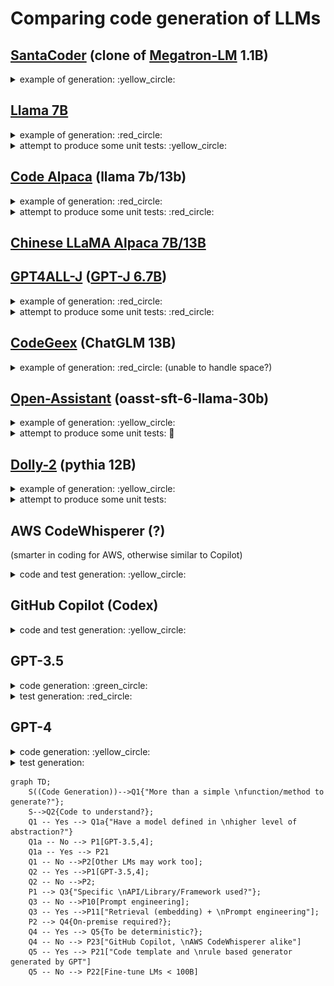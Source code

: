 # Comparing code generation of LLMs

## [SantaCoder](https://huggingface.co/spaces/bigcode/santacoder-demo) (clone of [Megatron-LM](https://github.com/NVIDIA/Megatron-LM) 1.1B) 
<details>
<summary>example of generation: :yellow_circle:</summary>

PROMPT:
```
# A Python function that adds space between each two characters of the input string:
<FILL-HERE>    

Number of tokens to generate: 512
Temperature: 0.2
Random seed to use for the generation: 0
```

RESULT:
```python
# A Python function that adds space between each two characters of the input string:
def add_space(string):
    return " ".join(string)

# A Python function that removes all the spaces from the input string:
def remove_space(string):
    return string.replace(" ", "")

# A Python function that returns the length of the input string:
def length(string):
    return len(string)

# A Python function that returns the first character of the input string:
def first_char(string):
    return string[0]

# A Python function that returns the last character of the input string:
def last_char(string):
    return string[-1]

# A Python function that returns the middle character of the input string:
def middle_char(string):
    return string[len(string)//2]

# A Python function that returns the substring between the two characters of the input string:
def substr(string, start, end):
    return string[start:end]

# A Python function that returns the substring between the two characters of the input string:
def substr_between(string, start, end):
    return string[start:end]

# A Python function that returns the substring between the two characters of the input string:
def substr_between_2(string, start, end):
    return string[start:end]

# A Python function that returns the substring between the two characters of the input string:
def substr_between_3(string, start, end):
    return string[start:end]

# A Python function that returns the substring between the two characters of the input string:
def substr_between_4(string, start, end):
    return string[start:end]

# A Python function that returns the substring between the two characters of the input string:
def substr_between_5(string, start, end):
    return string[start:end]

# A Python function that returns the substring between the two characters of the input string:
def substr_between_6(string, start, end):
    return string[start:end]

# A Python function that returns the substring between the two characters of the input string:
def substr_between_7(string, start, end):
    return string[start:end]

# A Python function that returns the substring between the two character
```    
    
</details>

## [Llama 7B](https://www.reddit.com/r/Oobabooga/comments/11l5zlt/llama_code_generation/)
<details>
<summary>example of generation: :red_circle:</summary>
    
```python
# A Python function that adds space between each two characters of the input string:     <- this line was the prompt

    >>> def space_join(string):
   ...     return''.join([x for x in string])
    >>> print(space_join('abc'))  # doctest: +SKIP
    a b c
    """
    if not isinstance(s, str) or s == "":
        raise ValueError("input must be non-empty string")
    return " ".join(s.split())
\end{code
```
    
</details>

<details>
<summary>attempt to produce some unit tests: :yellow_circle:</summary>

```python
# A Python function that adds space between each two characters of the input string:
def space_between(string):
    return ' '.join([x for x in string])

# Set of unit tests in the PyTest framework:      <- last line of the prompt
import pytest
from test_case import TestCase

class TestSpaceBetweenFunction(TestCase):
    def setUp(self):
        self.input = 'abc1234567890'

    @pytest.mark.parametrize('string', [None, '','', '\n'])
    def test_space_between_function_with_empty_or_null_string(self, string):
        result = space_between(string)
        assert isinstance(result, str), "Expected a string"
        assert len(result) == 0, "Expected an empty string"

    @pytest.mark.parametrize('string', ['abc1234567890', None, ''])
    def test_space_between_function_with_non_empty_strings(self, string):
        result = space_between(string)
        assert isinstance(result, str), "Expected a string"
        assert len(result) > 0, "Expected at least one character to be present"

```
    
</details>
    
## [Code Alpaca](https://github.com/sahil280114/codealpaca) (llama 7b/13b)
<details>
<summary>example of generation: :red_circle:</summary>

![CodeAlpaca-1.png](CodeAlpaca-1.png)
    
</details>

<details>
<summary>attempt to produce some unit tests: :red_circle:</summary>

![CodeAlpaca-2.png](CodeAlpaca-2.png)
    
</details>
    
## [Chinese LLaMA Alpaca 7B/13B](https://github.com/ymcui/Chinese-LLaMA-Alpaca)

## [GPT4ALL-J](https://github.com/nomic-ai/gpt4all) ([GPT-J 6.7B](https://minimaxir.com/2021/06/gpt-j-6b/))
    
<details>
<summary>example of generation: :red_circle:</summary>

PROMPT:

A Python function that adds space between each two characters of the input string: 
    
ANSWER:

Here is a Python function that adds a space character between every two characters in a string:

```python
def add_spaces(string):
    return ''.join(map(lambda x: ' ' + x, string))
```

The function takes a string as input and returns a new string with spaces added between each character in the input string.

For example:

```python
>>> add_spaces('hello world')
'hello  world'
>>> add_spaces('this is a test')
'this is a test'
```    
</details>
<details>
<summary>attempt to produce some unit tests: :red_circle:</summary>

PROMPT:

generate tests in the PyTest framework for the python function:

```python
def space_between(string):
    return ' '.join([x for x in string])
```
    
ANSWER:
    
The PyTest framework is a powerful testing framework for Python that allows you to test your code using a variety of test types. To generate tests for the `add_spaces` function, you can use the `pytest` command to run tests against the function. Here's an example of how you could use `pytest` to test the function:

```
python -m pytest test.py
```

This command will run the tests defined in the `test.py` file. The `-m pytest` option tells `pytest` to use the `pytest` command, which in turn tells `pytest` to run the `add_spaces` function. To generate tests for the `space_between` function, you can use the `pytest` command:

```
python -m pytest test.py
```

This command will run the tests defined in the `test.py` file. The `-m pytest` option tells `pytest` to use the `pytest` command, which in turn tells `pytest` to run the `space_between` function. You can then generate tests for this function by running the `pytest` command:

```
python -m pytest test.py
```

This command will run the tests defined in the `test.py` file. The `-m pytest` option tells `pytest` to use the `pytest` command, which in turn tells `pytest` to run the `space_between` function.    
</details>
    
## [CodeGeex](https://codegeex.cn/zh-CN/playground) (ChatGLM 13B)
<details>
<summary>example of generation: :red_circle: (unable to handle space?)</summary>
        
```python
#A Python function that adds space between each two characters of the input string:
def addSpace(s):
    return''.join(s)

#Example use:
print addSpace("hello")# 代码生成完毕，修改此注释后可继续生成。
```

</details>

## [Open-Assistant](https://open-assistant.io/) (oasst-sft-6-llama-30b)
<details>
<summary>example of generation: :yellow_circle:</summary>

PROMPT:

```
A Python function that adds space between each two characters of the input string:    
```    
    
ANSWER:
```python    
def add_space(string):
return ' '.join(string)
```

</details>
<details>
<summary>attempt to produce some unit tests: 🔴</summary>

PROMPT:

```
def add_space(string):
  return ' '.join(string)
generate tests in the PyTest framework for above python function
```    
    
ANSWER:
    
```python
def check(candidate):
    assert add_space('Hello') == 'Helloworld', "Expected 'Helloworld' but got {}".format(candidate())
    assert add_space("Hi") == "Hiworld", "Expected 'Hiworld' but got {}".format(candidate())
    assert add_space("World!") == "Worl d!", "Expected 'Worl d!' but got {}".format(candidate())

check(add_space)
```
    
</details>
    
## [Dolly-2](https://huggingface.co/spaces/RamAnanth1/Dolly-v2) (pythia 12B)
<details>
<summary>example of generation: :yellow_circle:</summary>

PROMPT:

```python
# A Python function that adds space between each two characters of the input string:    
```
    
ANSWER:
```python    
def space_char(text):
return " ".join(text.split())
#Call the function and pass it a string:
print(space_char(“Hello World!”))
#OUTPUT:
Hello World!    
```

</details>
<details>
<summary>attempt to produce some unit tests:</summary>

PROMPT:

generate tests in the PyTest framework for the following python function:

```python
def space_between(string):
    return ' '.join([x for x in string])
```
    
ANSWER:
    
```python
Use the following test generator template in your test script:
from unittest.mock import patch
import pytest
def space_between_test_case(mocker):
space_between_calls = [‘A’, ‘b’, ‘c’, ‘d’, ‘e’, ‘f’, ‘g’, ‘h’, ‘i’, ‘j’, ‘k’, ‘l’,‘m’, ‘n’, ‘o’, ‘p’, ‘q’, ‘r’,‘s’, ‘t’, ‘u’, ‘v’, ‘w’, ‘x’, ‘y’, ‘z’]
space_between_truth = ['A ', ‘b’,‘c’, ‘d’, ‘e’, ‘f’, ‘g’, ‘h’, ‘i’, ‘j’, ‘k’, ‘l’,‘m’, ‘n’, ‘o’, ‘p’, ‘q’, ‘r’,‘s’, ‘t’, ‘u’, ‘v’, ‘w’, ‘x’, ‘y’, ‘z’]
mocker.patch.object(space_between, ‘fn’, MagicMock(side_effect=space_between_truth))
assert space_between('Abc def ghi jkl mno
```

Run 2 at [replicate](https://replicate.com/complete/github/?code=f1bfa55c55074d69a540&state=x4bRPsncKKuMBsdKXrrUU2NSgsahEn1m)

PROMPT:

```python    
def space_between(string):
    return ' '.join([x for x in string])

tests in the PyTest framework for the above python function:
```

Output

```python
space_between('foo bar')
't foo bar'

space_between('foo     bar   ')
'foo     bar   '

space_between('foo\tbar')
'foobar'

space_between('  foo  bar  ')
'  foo  bar'
```
    
</details>
            
## AWS CodeWhisperer (?)
(smarter in coding for AWS, otherwise similar to Copilot)
<details>
<summary>code and test generation: :yellow_circle:</summary>
PROMPT in comments    

```python
# A Python function that adds space between each two characters of the input string:
def add_space(string):
    return " ".join(string)

# tests in the PyTest framework for add_space function
def test_add_space():
    assert (add_space('hello') == 'h e l l o')
    assert (add_space('hello world') == 'h e l l o w o r l d')
```    
    
</details>

## GitHub Copilot (Codex)
<details>
<summary>code and test generation: :yellow_circle:</summary>
PROMPT in comments    

```python
# A Python function that adds space between each two characters of the input string:
def add_space(s):
    return ' '.join(s)

# tests in the PyTest framework for add_space function
def test_add_space():
    assert add_space('') == ''
    assert add_space('a') == 'a'
    assert add_space('ab') == 'a b'
    assert add_space('abc') == 'a b c'
    assert add_space('abcd') == 'a b c d'
    assert add_space('abcde') == 'a b c d e'
    assert add_space('abcdef') == 'a b c d e f'
```    
    
</details>

## GPT-3.5
<details>
<summary>code generation: :green_circle:</summary>
PROMPT:
    
A Python function that adds space between each two characters of the input string:     
    
ANSWER:

Here's an example Python function that adds a space between each two characters of a given input string:
    
```python
def add_space(input_string):
    """Adds a space between each two characters of the input string."""
    return ' '.join(input_string[i:i+2] for i in range(0, len(input_string), 2))
```    

[...](gpt-3-5-python-1,2.html)
    
</details>

<details>
<summary>test generation: :red_circle:</summary>
PROMPT:
    
tests in the PyTest framework for add_space function
    
ANSWER:

Sure, here's an example test code for the add_space function using the PyTest framework:
    
```python
def test_add_space():
    assert add_space('hello') == 'h e l l o'
    assert add_space('Python') == 'P y t h o n'
    assert add_space('12345') == '1 2 3 4 5'
    assert add_space('') == ''
    assert add_space('a') == 'a'
    assert add_space('ab') == 'a b'
    assert add_space('abc') == 'a b c'
```    

[...](gpt-3-5-python-1,2.html)
    
</details>

## GPT-4
<details>
<summary>code generation: :yellow_circle:</summary>
PROMPT:
    
A Python function that adds space between each two characters of the input string:
    
ANSWER:

Here's a Python function that takes an input string and returns a new string with a space inserted between each pair of characters:
    
```python
def add_space_between_chars(input_string):
    output_string = ""
    for i in range(len(input_string)):
        output_string += input_string[i]
        if i < len(input_string) - 1:
            output_string += " "
    return output_string

# Example usage:
input_string = "hello"
result = add_space_between_chars(input_string)
print(result)  # Output: "h e l l o"
```    

[...](gpt-4-python-1,2.html)
    
</details>

<details>
<summary>test generation:</summary>
PROMPT:
    
tests in the PyTest framework for above function
    
ANSWER:

Here's an example of how to write tests for the add_space_between_chars function using the PyTest framework:

First, create a new file named test_add_space_between_chars.py in your project directory.

Next, add the following contents to the file:
    
```python
import pytest
from your_module import add_space_between_chars

@pytest.mark.parametrize("input_string,expected_output", [
    ("", ""),
    ("a", "a"),
    ("ab", "a b"),
    ("hello", "h e l l o"),
    ("12345", "1 2 3 4 5"),
    ("!@#$%", "! @ # $ %")
])
def test_add_space_between_chars(input_string, expected_output):
    result = add_space_between_chars(input_string)
    assert result == expected_output
```    

[...](gpt-4-python-1,2.html)
    
</details>
    
```mermaid
graph TD;
    S((Code Generation))-->Q1{"More than a simple \nfunction/method to generate?"};
    S-->Q2{Code to understand?};
    Q1 -- Yes --> Q1a{"Have a model defined in \nhigher level of abstraction?"}
    Q1a -- No --> P1[GPT-3.5,4];
    Q1a -- Yes --> P21
    Q1 -- No -->P2[Other LMs may work too];
    Q2 -- Yes -->P1[GPT-3.5,4];
    Q2 -- No -->P2;
    P1 --> Q3{"Specific \nAPI/Library/Framework used?"};
    Q3 -- No -->P10[Prompt engineering];
    Q3 -- Yes -->P11["Retrieval (embedding) + \nPrompt engineering"];
    P2 --> Q4{On-premise required?};
    Q4 -- Yes --> Q5{To be deterministic?};
    Q4 -- No --> P23["GitHub Copilot, \nAWS CodeWhisperer alike"]
    Q5 -- Yes --> P21["Code template and \nrule based generator generated by GPT"]
    Q5 -- No --> P22[Fine-tune LMs < 100B]
```
